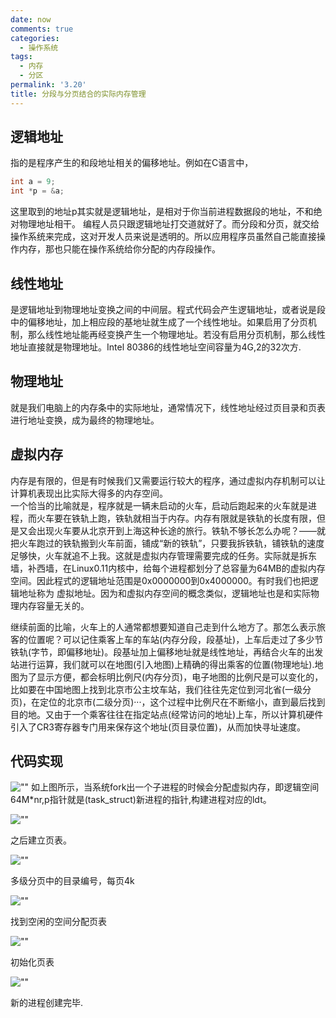 ```yaml
---
date: now
comments: true
categories:
  - 操作系统
tags:
  - 内存
  - 分区
permalink: '3.20'
title: 分段与分页结合的实际内存管理
---
```

## 逻辑地址

指的是程序产生的和段地址相关的偏移地址。例如在C语言中，

```c
int a = 9;
int *p = &a;
```

这里取到的地址p其实就是逻辑地址，是相对于你当前进程数据段的地址，不和绝对物理地址相干。 编程人员只跟逻辑地址打交道就好了。而分段和分页，就交给操作系统来完成，这对开发人员来说是透明的。所以应用程序员虽然自己能直接操作内存，那也只能在操作系统给你分配的内存段操作。

## 线性地址

是逻辑地址到物理地址变换之间的中间层。程式代码会产生逻辑地址，或者说是段中的偏移地址，加上相应段的基地址就生成了一个线性地址。如果启用了分页机制，那么线性地址能再经变换产生一个物理地址。若没有启用分页机制，那么线性地址直接就是物理地址。Intel 80386的线性地址空间容量为4G,2的32次方.

## 物理地址

就是我们电脑上的内存条中的实际地址，通常情况下，线性地址经过页目录和页表进行地址变换，成为最终的物理地址。

## 虚拟内存

内存是有限的，但是有时候我们又需要运行较大的程序，通过虚拟内存机制可以让计算机表现出比实际大得多的内存空间。  
一个恰当的比喻就是，程序就是一辆未启动的火车，启动后跑起来的火车就是进程，而火车要在铁轨上跑，铁轨就相当于内存。内存有限就是铁轨的长度有限，但是又会出现火车要从北京开到上海这种长途的旅行。铁轨不够长怎么办呢？——就把火车跑过的铁轨搬到火车前面，铺成“新的铁轨”，只要我拆铁轨，铺铁轨的速度足够快，火车就追不上我。这就是虚拟内存管理需要完成的任务。实际就是拆东墙，补西墙，在Linux0.11内核中，给每个进程都划分了总容量为64MB的虚拟内存空间。因此程式的逻辑地址范围是0x0000000到0x4000000。有时我们也把逻辑地址称为 虚拟地址。因为和虚拟内存空间的概念类似，逻辑地址也是和实际物理内存容量无关的。

继续前面的比喻，火车上的人通常都想要知道自己走到什么地方了。那怎么表示旅客的位置呢？可以记住乘客上车的车站(内存分段，段基址)，上车后走过了多少节铁轨(字节，即偏移地址)。段基址加上偏移地址就是线性地址，再结合火车的出发站进行运算，我们就可以在地图(引入地图)上精确的得出乘客的位置(物理地址).地图为了显示方便，都会标明比例尺(内存分页)，电子地图的比例尺是可以变化的，比如要在中国地图上找到北京市公主坟车站，我们往往先定位到河北省(一级分页)，在定位的北京市(二级分页)···，这个过程中比例尺在不断缩小，直到最后找到目的地。又由于一个乘客往往在指定站点(经常访问的地址)上车，所以计算机硬件引入了CR3寄存器专门用来保存这个地址(页目录位置)，从而加快寻址速度。

## 代码实现

![""](https://pic.downk.cc/item/5e717024e83c3a1e3a8f7007.jpg "")
如上图所示，当系统fork出一个子进程的时候会分配虚拟内存，即逻辑空间64M*nr,p指针就是(task_struct)新进程的指针,构建进程对应的ldt。

![""](<https://pic.downk.cc/item/5e71713ae83c3a1e3a8fa986.jpg>)

之后建立页表。

![""](https://pic.downk.cc/item/5e7171c6e83c3a1e3a8fc7f9.jpg)

多级分页中的目录编号，每页4k

![""](https://pic.downk.cc/item/5e7172c8e83c3a1e3a90179b.jpg)

找到空闲的空间分配页表

![""](https://pic.downk.cc/item/5e71737ae83c3a1e3a9040dd.jpg)

初始化页表

![""](https://pic.downk.cc/item/5e7173f8e83c3a1e3a905f6e.jpg)

新的进程创建完毕.
